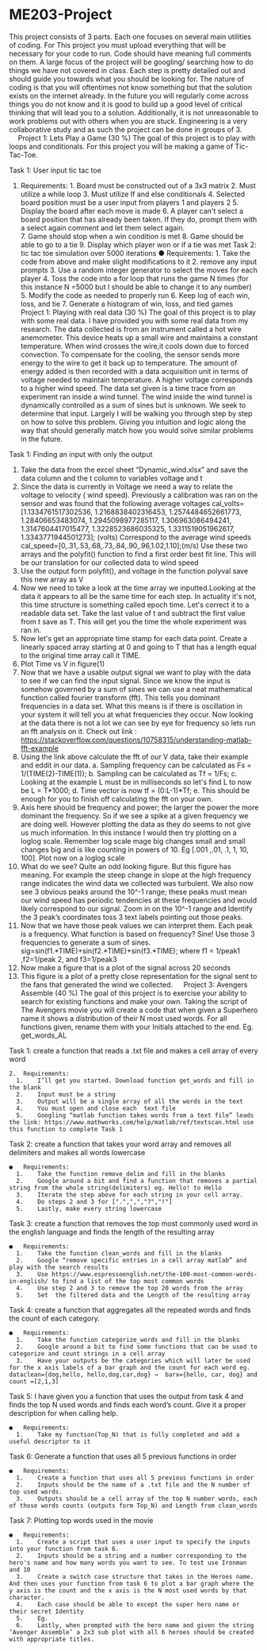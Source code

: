 # ME203-Project
This project consists of 3 parts. Each one focuses on several main utilities of coding. For This project you must upload everything that will be necessary for your code to run.  Code should have meaning full comments on them. A large focus of the project will be googling/ searching how to do things we have not covered in class. Each step is pretty detailed out and should guide you towards what you should be looking for. The nature of coding is that you will oftentimes not know something but that the solution exists on the internet already. In the future you will regularly come across things you do not know and it is good to build up a good level of critical thinking that will lead you to a solution. Additionally, it is not unreasonable to work problems out with others when you are stuck. Engineering is a very collaborative study and as such the project can be done in groups of 3.  
 
Project 1:  Lets Play a Game (30 %)
The goal of this project is to play with loops and conditionals. For this project you will be making a game of Tic-Tac-Toe.

Task 1: User input tic tac toe 
  1.	Requirements: 
    1.	Board must be constructed out of a 3x3 matrix 
    2.	Must utilize a while loop 
    3.	Must utilize If and else conditionals 
    4.	Selected board position must be a user input from players 1 and players 2 
    5.	Display the board after each move is made 
    6.	A player can't select a board position that has already been taken. If they do, prompt them with a select again comment and let them select again.  
    7.	Game should stop when a win condition is met 
    8.	Game should be able to go to a tie 
    9.	Display which player won or if a tie was met 
Task 2: tic tac toe simulation over 5000 iterations 
  ●	Requirements: 
    1.	Take the code from above and make slight modifications to it 
    2.	remove any input prompts 
    3.	Use a random integer generator to select the moves for each player 
    4.	Toss the code into a for loop  that runs the game N times (for this instance N =5000 but I should be able to change it to any number) 
    5.	Modify the code as needed to properly run 
    6.	Keep log of each win, loss, and tie 
    7.	Generate a histogram of win, loss, and tied games 
 
Project 1:  Playing with real data (30 %)
The goal of this project is to play with some real data. I have provided you with some real data from my research. The data collected is from an instrument called a hot wire anemometer. This device heats up a small wire and maintains a constant temperature. When wind crosses the wire,it cools down due to forced convection. To compensate for the cooling, the sensor sends more energy to the wire to get it back up to temperature. The amount of energy added is then recorded with a data acquisition unit in terms of voltage needed to maintain temperature. A higher voltage corresponds to a higher wind speed. The data set given is a time trace from an experiment ran inside a wind tunnel. The wind inside the wind tunnel is dynamically controlled as a sum of sines but is unknown. We seek to determine that input. Largely I will be walking you through step by step on how to solve this problem. Giving you intuition and logic along the way that should generally match how you would solve similar problems in the future. 

Task 1: Finding an input with only the output
  
1.	Take the data from the excel sheet “Dynamic_wind.xlsx” and save the data column and the t column to variables voltage and t
2.	Since the data is currently in Voltage we need a way to relate the voltage to velocity ( wind speed). Previously a calibration was ran on the sensor and was found that the following average voltages cal_volts=[1.1334761517302536, 1.2168838402316453, 1.2574484652661773, 1.28406653483074, 1.2945098977285117, 1.306963086494241, 1.3147604417015477, 1.3228523686035325, 1.3311519051962617, 1.3343771944501273]; (volts) Correspond to the average wind speeds cal_speed=[0,.31,.53,.68,.73,.84,.90,.96,1.02,1.10];(m/s)  Use these two arrays and the polyfit() function to find a first order best fit line. This will be our translation for our collected data to wind speed 
3.	Use the output form polyfit(), and voltage in the function polyval save this new array as V
4.	Now we need to take a look at the time array we inputted.Looking at the data it appears to all be the same time for each step. In actuality it's not, this time structure is something called epoch time. Let's correct it to a readable data set. Take the last value of t and subtract the first value from t save as T. This will get you the time the whole experiment was ran in. 
5.	Now let's get an appropriate time stamp for each data point. Create a linearly spaced array starting at 0 and going to T that has a length equal to the original time array call it TIME.
6.	Plot Time vs V in figure(1) 
7.	Now that we have a usable output signal we want to play with the data to see if we can find the input signal. Since we know the input is somehow governed by a sum of sines we can use a neat mathematical function called fourier transform (fft). This tells you dominant frequencies in a data set. What this means is if there is oscillation in your system it will tell you at what frequencies they occur. Now looking at the data there is not a lot we can see by eye for frequency so lets run an fft analysis on it. Check out link : https://stackoverflow.com/questions/10758315/understanding-matlab-fft-example 
8.	Using the link above calculate the fft of our V data, take their example and eddit in our data. 
a.	Sampling frequency can be calculated as Fs = 1/(TIME(2)-TIME(1));
b.	Sampling can be calculated as Tf = 1/Fs;
c.	Looking at the example L must be in milliseconds so let's find L to now be  L = T*1000;
d.	Time vector is now tf = (0:L-1)*Tf;
e.	This should be enough for you to finish off calculating the fft on your own. 
9.	Axis here should be frequency and power; the larger the power the more dominant the frequency. So if we see a spike at a given frequency we are doing well. However plotting the data as they do seems to not give us much information. In this instance I would then try plotting on a loglog scale. Remember log scale mage big changes small and small changes big and is like counting in powers of 10. Eg [.001 ,.01, .1, 1, 10, 100]. Plot now on a loglog scale
10.	 What do we see? Quite an odd looking figure. But this figure has meaning. For example the steep change in slope at the high frequency range indicates the wind data we collected was turbulent. We also now see 3 obvious peaks around the 10^-1 range; these peaks must mean our wind speed has periodic tendencies at these frequencies and would likely correspond to our signal. Zoom in on the 10^-1 range and Identify the 3 peak’s coordinates toss 3 text labels pointing out those peaks. 
11.	Now that we have those peak values we can interpret them. Each peak is a frequency. What function is based on frequency? Sine! Use those 3 frequencies to generate a sum of sines. sig=sin(f1.*TIME)+sin(f2.*TIME)+sin(f3.*TIME); where f1 = 1/peak1 ,f2=1/peak 2, and f3=1/peak3
12.	Now make a figure that is a plot of the signal across 20 seconds
13.	 This figure is a plot of a pretty close representation for the signal sent to the fans that generated the wind we collected. 
 
Project 3:  Avengers Assemble (40 %)
The goal of this project is to exercise your ability to search for existing functions and make your own. Taking the script of The Avengers movie you will create a code that when given a Superhero name  it shows a distribution of their N most used words. For all functions given, rename them with your Initials attached to the end. Eg. get_words_AL

Task 1: create a function that reads a .txt file and makes a cell array of every word 

    2.	Requirements: 
      1.	I’ll get you started. Download function get_words and fill in the blank
      2.	Input must be a string
      3.	Output will be a single array of all the words in the text
      4.	You must open and close each  text file
      5.	Googling “matlab function takes words from a text file” leads the link: https://www.mathworks.com/help/matlab/ref/textscan.html use this function to complete Task 1
      
Task 2: create a function that takes your word array and removes all delimiters and makes all words lowercase 

    ●	Requirements: 
      1.	Take the function remove_delim and fill in the blanks
      2.	Google around a bit and find a function that removes a partial string from the whole string(delimiters) eg. Hello! to Hello
      3.	Iterate the step above for each string in your cell array.
      4.	Do steps 2 and 3 for [".",",","?","!"]
      5.	Lastly, make every string lowercase
      
Task 3: create a function that removes the top most commonly used word in the english language  and finds the length of the resulting array

    ●	Requirements: 
      1.	Take the function clean_words and fill in the blanks
      2.	Google “remove specific entries in a cell array matlab” and play with the search results
      3.	Use https://www.espressoenglish.net/the-100-most-common-words-in-english/ to find a list of the top most common words
      4.	Use step 2 and 3 to remove the top 20 words from the array
      5.	Set  the filtered data and the Length of the resulting array
      
Task 4: create a function that aggregates all the repeated words and finds the count of each category. 

    ●	Requirements: 
      1.	Take the function categorize_words and fill in the blanks
      2.	Google around a bit to find some functions that can be used to categorize and count strings in a cell array
      3.	Have your outputs be the categories which will later be used for the x axis labels of a bar graph and the count for each word eg. dataclean={dog,hello, hello,dog,car,dog} →  barx={hello, car, dog} and count =[2,1,3]
      
Task 5: I have given you a function that uses the output from task 4 and finds the top N used words and finds each word’s count. Give it a proper description for when calling help. 

    ●	Requirements: 
      1.	Take my function(Top_N) that is fully completed and add a useful descriptor to it
      
  Task 6: Generate a function that uses all 5 previous functions in order
      
    ●	Requirements: 
      1.	Create a function that uses all 5 previous functions in order
      2.	Inputs should be the name of a .txt file and the N number of top used words.
      3.	Outputs should be a cell array of the top N number words, each of those words counts (outputs form Top_N) and Length from clean_words
      
Task 7: Plotting top words used in the movie

    ●	Requirements: 
      1.	Create a script that uses a user input to specify the inputs into your function from task 6.
      2.	Inputs should be a string and a number corresponding to the hero's name and how many words you want to see. To test use Ironman and 10
      3.	Create a switch case structure that takes in the Heroes name. And then uses your function from task 6 to plot a bar graph where the y axis is the count and the x axis is the N most used words by that character.
      4.	Each case should be able to except the super hero name or their secret Identity 
      5.	Eg.  
      6.	Lastly, when prompted with the hero name and given the string ‘Avenger Assemble’ a 2x3 sub plot with all 6 heroes should be created with appropriate titles. 

